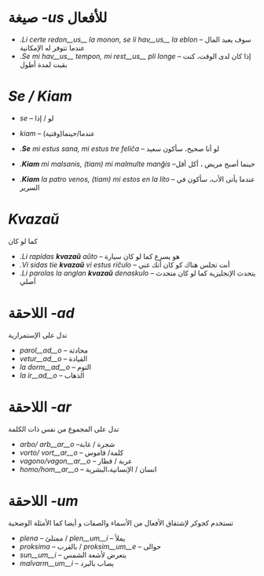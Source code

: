 # صيغة *-us* للأفعال  

- *.Li certe redon__us__ la monon, se li hav__us__ la eblon* – سوف يعيد المال  عندما تتوفر له الإمكانية 
- *.Se mi hav__us__ tempon, mi rest__us__ pli longe* – إذا كان لدى الوقت، كنت بقيت لمدة أطول  
 

# *Se / Kiam*

- *se* – لو / إذا 
- *kiam* –  عندما/حينما(وقتية)

- *.__Se__ mi estus sana, mi estus tre feliĉa* – لو أنا صحيح، سأكون سعيد
- *.__Kiam__ mi malsanis, (tiam) mi malmulte manĝis* –حينما أصبح مريض ، أكل أقل 
- *.__Kiam__ la patro venos, (tiam) mi estos en la lito* – عندما يأتى الأب، سأكون في السرير 
 

# *Kvazaŭ*

كما لو كان 
- *.Li rapidas __kvazaŭ__ aŭto* – هو يسرع كما لو كان سيارة 
- *.Vi sidas tie __kvazaŭ__ vi estus riĉulo* – أنت تجلس هناك كو كان أنك غني
- *.Li parolas la anglan  __kvazaŭ__ denaskulo* – يتحدث الإنجليزية كما لو كان متحدث أصلي 

 

# اللاحقة *-ad*

تدل على الإستمرارية 
- *parol__ad__o* – محادثة
- *vetur__ad__o* – القيادة
- *la dorm__ad__o* – التوم 
- *la ir__ad__o* – الذهاب 
 

# اللاحقة *-ar*
تدل على المجموع من نفس ذات الكلمة 
- *arbo/ arb__ar__o* –شجرة / غابة 
- *vorto/ vort__ar__o* – كلمة/ قاموس
- *vagono/vagon__ar__o* – عربة / قطار 
- *homo/hom__ar__o* – انسان / الإنسانية،البشرية 
 

# اللاحقة *-um*
تستخدم كجوكر لإشتقاق الأفعال من الأسماء والصفات و أيضا كما الأمثلة الوضحية 

- *plena* – ممتلئ / *plen__um__i* – يملأ
- *proksima* – بالقرب / *proksim__um__e* – حوالى 
- *sun__um__i* – يتعرض ﻷشعة الشمس  
- *malvarm__um__i* – يصاب بالبرد 
 
